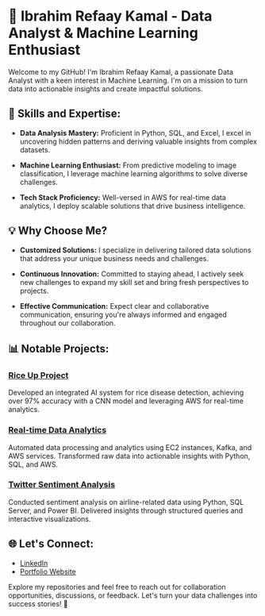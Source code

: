 # 👋 Ibrahim Refaay Kamal - Data Analyst & Machine Learning Enthusiast

Welcome to my GitHub! I'm Ibrahim Refaay Kamal, a passionate Data Analyst with a keen interest in Machine Learning. I'm on a mission to turn data into actionable insights and create impactful solutions.

## 🚀 Skills and Expertise:

- **Data Analysis Mastery:** Proficient in Python, SQL, and Excel, I excel in uncovering hidden patterns and deriving valuable insights from complex datasets.

- **Machine Learning Enthusiast:** From predictive modeling to image classification, I leverage machine learning algorithms to solve diverse challenges.

- **Tech Stack Proficiency:** Well-versed in AWS for real-time data analytics, I deploy scalable solutions that drive business intelligence.

## 💡 Why Choose Me?

- **Customized Solutions:** I specialize in delivering tailored data solutions that address your unique business needs and challenges.

- **Continuous Innovation:** Committed to staying ahead, I actively seek new challenges to expand my skill set and bring fresh perspectives to projects.

- **Effective Communication:** Expect clear and collaborative communication, ensuring you're always informed and engaged throughout our collaboration.

## 📊 Notable Projects:

### [Rice Up Project](link-to-rice-up-project)
Developed an integrated AI system for rice disease detection, achieving over 97% accuracy with a CNN model and leveraging AWS for real-time analytics.

### [Real-time Data Analytics](link-to-real-time-analytics-project)
Automated data processing and analytics using EC2 instances, Kafka, and AWS services. Transformed raw data into actionable insights with Python, SQL, and AWS.

### [Twitter Sentiment Analysis](link-to-twitter-sentiment-analysis)
Conducted sentiment analysis on airline-related data using Python, SQL Server, and Power BI. Delivered insights through structured queries and interactive visualizations.

## 🌐 Let's Connect:

- [LinkedIn](link-to-linkedin)
- [Portfolio Website](link-to-portfolio)

Explore my repositories and feel free to reach out for collaboration opportunities, discussions, or feedback. Let's turn your data challenges into success stories! 🚀
